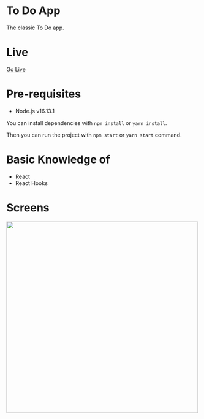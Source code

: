# To Do App

The classic To Do app.

# Live

[Go Live](https://to-react-do.herokuapp.com/)


# Pre-requisites

- Node.js v16.13.1

You can install dependencies with `npm install` or `yarn install`.

Then you can run the project with  `npm start` or `yarn start` command.

# Basic Knowledge of

- React
- React Hooks

# Screens

<p align="left">
  <span><img  width="500px" src="https://i.hizliresim.com/5gwq4ev.PNG"></span>  
</p>
